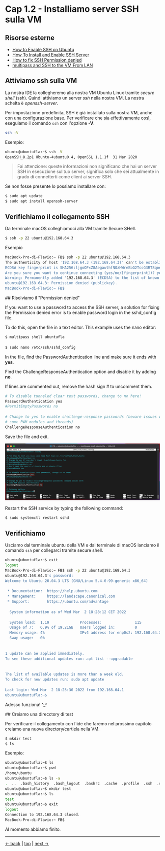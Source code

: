 # <a name="top"></a> Cap 1.2 - Installiamo server SSH sulla VM



## Risorse esterne

- [How to Enable SSH on Ubuntu](https://linuxize.com/post/how-to-enable-ssh-on-ubuntu-18-04/)
- [How To Install and Enable SSH Server](https://devconnected.com/how-to-install-and-enable-ssh-server-on-ubuntu-20-04/)
- [How to fix SSH Permission denied](https://phoenixnap.com/kb/ssh-permission-denied-publickey#:~:text=the%20solutions%20below.-,Solution%201%3A%20Enable%20Password%20Authentication,login%20in%20the%20sshd_config%20file.&text=In%20the%20file%2C%20find%20the,sure%20it%20ends%20with%20yes%20.)
- [multipass and SSH to the VM From LAN](https://medium.com/codex/use-linux-virtual-machines-with-multipass-4e2b620cc6)


## Attiviamo ssh sulla VM

La nostra IDE la collegheremo alla nostra VM Ubuntu Linux tramite *secure shell* (ssh). Quindi attiviamo un server *ssh* nella nostra VM. La nostra schelta è *openssh-server*.

Per impostazione predefinita, SSH è già installato sulla nostra VM, anche con una configurazione base.
Per verificare che sia effettivamente così, eseguiamo il comando `ssh` con l'opzione **-V**.

```bash
ssh -V
```

Esempio:

```bash
ubuntu@ubuntufla:~$ ssh -V
OpenSSH_8.2p1 Ubuntu-4ubuntu0.4, OpenSSL 1.1.1f  31 Mar 2020
```

> Fai attenzione: queste informazioni non significano che hai un server SSH in esecuzione sul tuo server, significa solo che sei attualmente in grado di connetterti come client ai server SSH.


Se non fosse presente lo possiamo installare con:

```bash
$ sudo apt update
$ sudo apt install openssh-server
```



## Verifichiamo il collegamento SSH

Da terminale macOS colleghiamoci alla VM tramite Secure SHell.

```bash
$ ssh -p 22 ubuntu@192.168.64.3
```

Esempio

```bash
MacBook-Pro-di-Flavio:~ FB$ ssh -p 22 ubuntu@192.168.64.3
The authenticity of host '192.168.64.3 (192.168.64.3)' can't be established.
ECDSA key fingerprint is SHA256:ljgoOPxZ8AegawthfNOzHWreBbG2TccG3RT8qoe9dEw.
Are you sure you want to continue connecting (yes/no/[fingerprint])? yes
Warning: Permanently added '192.168.64.3' (ECDSA) to the list of known hosts.
ubuntu@192.168.64.3: Permission denied (publickey).
MacBook-Pro-di-Flavio:~ FB$ 
```


## Risolviamo il "Permission denied"

If you want to use a password to access the SSH server, a solution for fixing the Permission denied error is to enable password login in the sshd_config file.

To do this, open the file in a text editor.  This example uses the nano editor:

```bash
$ multipass shell ubuntufla

$ sudo nano /etc/ssh/sshd_config
```

In the file, find the PasswordAuthentication line and make sure it ends with **yes**.

Find the ChallengeResponseAuthentication option and disable it by adding **no**.

If lines are commented out, remove the hash sign # to uncomment them.

```bash
# To disable tunneled clear text passwords, change to no here!
PasswordAuthentication yes
#PermitEmptyPasswords no

# Change to yes to enable challenge-response passwords (beware issues with
# some PAM modules and threads)
ChallengeResponseAuthentication no
```
Save the file and exit.

![fig01](https://github.com/flaviobordonidev/leanpubabrandnewcms/blob/master/01-base/01-new_app_with_ubuntu_multipass/02_fig01-sshd_config_password_authentication.png)

Restart the SSH service by typing the following command:

```bash
$ sudo systemctl restart sshd
```



## Verifichiamo

Usciamo dal terminale ubuntu della VM e dal terminale di macOS lanciamo il comando `ssh` per collegarci tramite secure shell. 

```bash
ubuntu@ubuntufla:~$ exit
logout
MacBook-Pro-di-Flavio:~ FB$ ssh -p 22 ubuntu@192.168.64.3
ubuntu@192.168.64.3's password: 
Welcome to Ubuntu 20.04.3 LTS (GNU/Linux 5.4.0-99-generic x86_64)

 * Documentation:  https://help.ubuntu.com
 * Management:     https://landscape.canonical.com
 * Support:        https://ubuntu.com/advantage

  System information as of Wed Mar  2 18:28:12 CET 2022

  System load:  1.19              Processes:               115
  Usage of /:   6.9% of 19.21GB   Users logged in:         0
  Memory usage: 4%                IPv4 address for enp0s2: 192.168.64.3
  Swap usage:   0%


1 update can be applied immediately.
To see these additional updates run: apt list --upgradable


The list of available updates is more than a week old.
To check for new updates run: sudo apt update

Last login: Wed Mar  2 18:23:30 2022 from 192.168.64.1
ubuntu@ubuntufla:~$ 
```

Adesso funziona! ^_^


## Creiamo una direcctory di test

Per verificare il collegamento con l'ide che faremo nel prossimo capitolo creiamo una nuova directory/cartlela nella VM.

```bash
$ mkdir test
$ ls
```

Esempio:

```bash
ubuntu@ubuntufla:~$ ls
ubuntu@ubuntufla:~$ pwd
/home/ubuntu
ubuntu@ubuntufla:~$ ls -a
.  ..  .bash_history  .bash_logout  .bashrc  .cache  .profile  .ssh  .sudo_as_admin_successful  .vscode-server  .wget-hsts
ubuntu@ubuntufla:~$ mkdir test
ubuntu@ubuntufla:~$ ls
test
ubuntu@ubuntufla:~$ exit
logout
Connection to 192.168.64.3 closed.
MacBook-Pro-di-Flavio:~ FB$ 
```

Al momento abbiamo finito.



---
[<- back](https://github.com/flaviobordonidev/leanpubabrandnewcms/blob/master/01-base/01-new_app_with_ubuntu_multipass/01_00-ubuntu_multipass.md)
 | [top](#top) |
[next ->](https://github.com/flaviobordonidev/leanpubabrandnewcms/blob/master/01-base/01-new_app_with_ubuntu_multipass/03_00-implement_ide.md)

